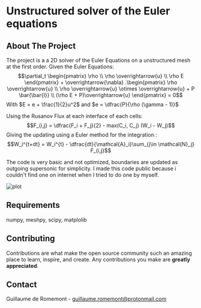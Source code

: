 <script type="text/javascript"
  src="https://cdnjs.cloudflare.com/ajax/libs/mathjax/2.7.0/MathJax.js?config=TeX-AMS_CHTML">
</script>
<script type="text/x-mathjax-config">
  MathJax.Hub.Config({
    tex2jax: {
      inlineMath: [['$','$'], ['\\(','\\)']],
      processEscapes: true},
      jax: ["input/TeX","input/MathML","input/AsciiMath","output/CommonHTML"],
      extensions: ["tex2jax.js","mml2jax.js","asciimath2jax.js","MathMenu.js","MathZoom.js","AssistiveMML.js", "[Contrib]/a11y/accessibility-menu.js"],
      TeX: {
      extensions: ["AMSmath.js","AMSsymbols.js","noErrors.js","noUndefined.js"],
      equationNumbers: {
      autoNumber: "AMS"
      }
    }
  });
</script>

# Unstructured solver of the Euler equations
<!-- ABOUT THE PROJECT -->
## About The Project

The project is a a 2D solver of the Euler Equations on a unstructured mesh at the first order.
Given the Euler Equations:
$$\partial_t \begin{pmatrix}
\rho \\
\rho \overrightarrow{u} \\
\rho E
\end{pmatrix} + \overrightarrow{\nabla} .\begin{pmatrix}
\rho \overrightarrow{u} \\
\rho \overrightarrow{u} \otimes \overrightarrow{u} + P \bar{\bar{I}} \\
 (\rho E + P)\overrightarrow{u}
\end{pmatrix} = 0$$ 
With $E = e + \frac{1}{2}u^2$ and $e = \dfrac{P}{\rho (\gamma - 1)}$


Using the Rusanov Flux at each interface of each cells: 
$$F_{i,j} = \dfrac{F_i + F_j}{2} - max(C_i, C_j) (W_i - W_j)$$
Giving the updating using a Euler method for the integration : 
$$W_i^{t+dt} = W_i^{t} - \dfrac{dt}{\mathcal{A}_i}\sum_{j\in \mathcal{N}_j} F_{i,j}$$

The code is very basic and not optimized, boundaries are updated as outgoing supersonic for simplicity.
I made this code public because i couldn't find one on internet when I tried to do one by myself. 

![plot](./plot.png)

<!-- Requirements -->
## Requirements

numpy, meshpy, scipy, matplolib

<!-- CONTRIBUTING -->
## Contributing

Contributions are what make the open source community such an amazing place to learn, inspire, and create. Any contributions you make are **greatly appreciated**.


<!-- CONTACT -->
## Contact

Guillaume de Romemont - guillaume.romemont@protonmail.com





